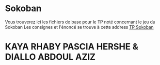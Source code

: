 # Sokoban

Vous trouverez ici les fichiers de base pour le TP noté concernant le jeu du Sokoban
Les consignes et l'énoncé se trouve à cette address [TP Sokoban](https://techdevprintemps2022.pages.unistra.fr/TP_TechDevEnonce/)

# KAYA RHABY PASCIA HERSHE & DIALLO ABDOUL AZIZ
